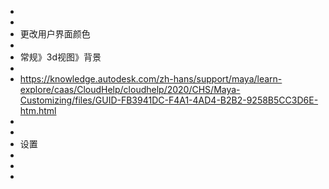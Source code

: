 -
-
- 更改用户界面颜色
-
- 常规》3d视图》背景
-
- https://knowledge.autodesk.com/zh-hans/support/maya/learn-explore/caas/CloudHelp/cloudhelp/2020/CHS/Maya-Customizing/files/GUID-FB3941DC-F4A1-4AD4-B2B2-9258B5CC3D6E-htm.html
-
-
- 设置
-
-
-